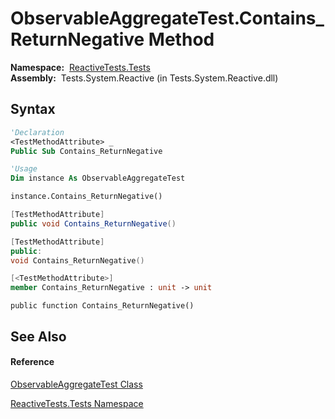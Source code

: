 # ObservableAggregateTest.Contains\_ReturnNegative Method

**Namespace:**  [ReactiveTests.Tests](ReactiveTests.Tests\ReactiveTests.Tests.md)  
**Assembly:**  Tests.System.Reactive (in Tests.System.Reactive.dll)

## Syntax

```vb
'Declaration
<TestMethodAttribute> _
Public Sub Contains_ReturnNegative
```

```vb
'Usage
Dim instance As ObservableAggregateTest

instance.Contains_ReturnNegative()
```

```csharp
[TestMethodAttribute]
public void Contains_ReturnNegative()
```

```c++
[TestMethodAttribute]
public:
void Contains_ReturnNegative()
```

```fsharp
[<TestMethodAttribute>]
member Contains_ReturnNegative : unit -> unit 
```

```jscript
public function Contains_ReturnNegative()
```

## See Also

#### Reference

[ObservableAggregateTest Class](ObservableAggregateTest\ObservableAggregateTest.md)

[ReactiveTests.Tests Namespace](ReactiveTests.Tests\ReactiveTests.Tests.md)




